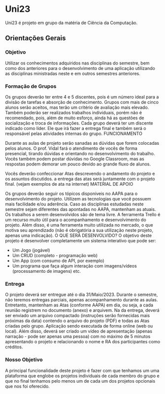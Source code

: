 # Uni23

Uni23 é projeto em grupo da matéria de Ciência da Computação.

## Orientações Gerais

### Objetivo

Utilizar os conhecimentos adquiridos nas disciplinas do semestre, bem como dos anteriores para o desenvolvimento de uma aplicação utilizando as disciplinas ministradas neste e em outros semestres anteriores.

### Formação de Grupos


Os grupos deverão ter entre 4 e 5 discentes, pois é um número ideal para a divisão de tarefas e absorção de conhecimento.
Grupos com mais de cinco alunos serão aceitos, mas terão um critério de avaliação mais elevado.
Também poderão ser realizados trabalhos individuais, porém não é recomendado, pois, além de muito esforço, ainda há as questões de socialização e troca de informações.
Cada grupo deverá ter um discente indicado como líder. Ele que irá fazer a entrega final e também será o responsável pelas atividades internas do grupo.
FUNCIONAMENTO

Durante as aulas de projeto serão sanadas as dúvidas que forem colocadas pelos alunos.
O prof. Vidal fará o atendimento de vocês de forma presencial, tirando dúvidas e orientando no desenvolvimento do trabalho.
Vocês também podem postar dúvidas no Google Classroom, mas as respostas podem demorar um pouco devido ao grande fluxo de alunos.

Vocês deverão confeccionar Atas descrevendo o andamento do projeto e os assuntos discutidos. a entrega das atas será juntamente com o projeto final. (vejam exemplos de ata na internet)
MATERIAL DE APOIO

Os grupos deverão seguir os tópicos disponíveis no AAPA para o desenvolvimento do projeto.
Utilizem as tecnologias que você possuem mais facilidade e/ou aderência. Caso as disciplinas estudadas neste semestre sejam diferentes das apontadas no AAPA, mantenham as atuais.
Os trabalhos a serem desenvolvidos são de tema livre.
A ferramenta Trello é um recurso muito útil para o acompanhamento e desenvolvimento do projeto. Além disso, é uma ferramenta muito utilizada no mercado, o que motiva seu aprendizado (não é obrigatória a sua utilização neste projeto, apenas uma indicação).
O QUE SERÁ DESENVOLVIDO?
O objetivo deste projeto é desenvolver completamente um sistema interativo que pode ser:

* Um Jogo (jogável)
* Um CRUD (completo - programação web)
* Um App (com consumo de API, por exemplo)
* Um programa que faça algum interação com imagens/vídeos (processamento de imagens)
etc.

### Entrega

O projeto deverá ser entregue até o dia 31/Maio/2023.
Durante o semestre, não teremos entregas parciais, apenas acompanhamento durante as aulas. Entretanto, mantenham as Atas (conforme AAPA) em dia, ou seja, a cada reunião registrem no documento (anexo) e arquivem.
Na da entrega, deverá ser enviado um arquivo compactado (instruções serão fornecidas mais próximas da data) contendo o arquivo do projeto (PDF) e todas as Atas criadas pelo grupo.
Aplicação sendo executada de forma online (web ou local).
Além disso, deverá ser criado um vídeo de apresentação (apenas narração - pode ser apenas uma pessoa) com no máximo de 5 minutos apresentando o projeto e relacionando o nome e RA dos participantes como créditos.


### Nosso Objetivo

A principal funcionalidade deste projeto é fazer com que tenhamos um uma plataforma que englobe os projetos individuais de cada membro do grupo e que no final tenhamos pelo menos um de cada um dos projetos opcionais que nos foi oferecido.
